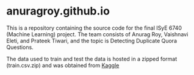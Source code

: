 # anuragroy.github.io

This is a repository containing the source code for the final ISyE 6740 (Machine Learning) project. The team consists of Anurag Roy, Vaishnavi Eleti, and Prateek Tiwari, and the topic is Detecting Duplicate Quora Questions.

The data used to train and test the data is hosted in a zipped format (train.csv.zip) and was obtained from [Kaggle](https://www.kaggle.com/c/quora-question-pairs/data)
